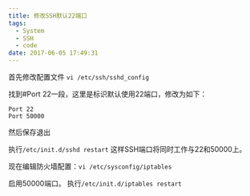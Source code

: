 ```yaml
---
title: 修改SSH默认22端口
tags:
  - System
  - SSH
  - code
date: 2017-06-05 17:49:31
---
```


首先修改配置文件
```vi /etc/ssh/sshd_config```

找到#Port 22一段，这里是标识默认使用22端口，修改为如下：
<!--more-->
```
Port 22
Port 50000
```
然后保存退出

执行```/etc/init.d/sshd restart```
这样SSH端口将同时工作与22和50000上。

现在编辑防火墙配置：```vi /etc/sysconfig/iptables```

启用50000端口。
执行```/etc/init.d/iptables restart```
